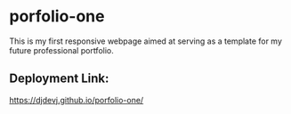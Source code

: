 # porfolio-one
This is my first responsive webpage aimed at serving as a template for my future professional portfolio.
## Deployment Link:
https://djdevj.github.io/porfolio-one/
